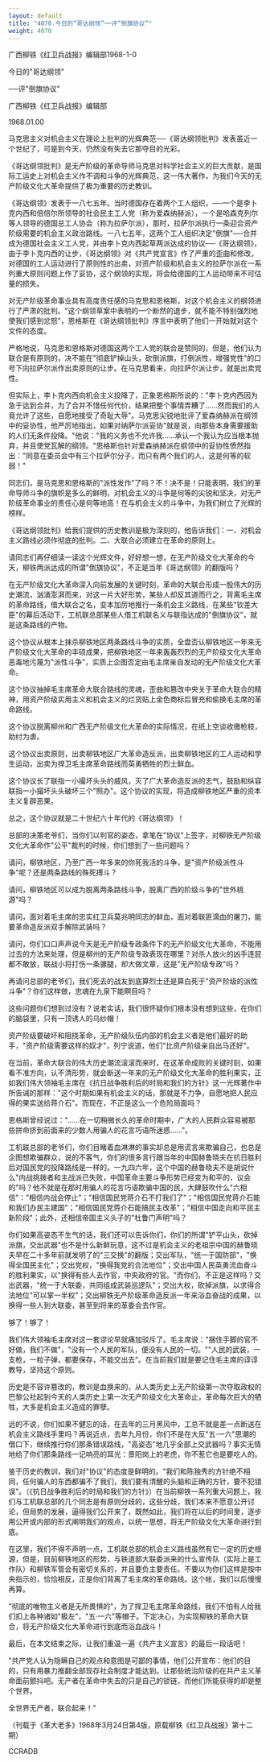 ```yaml
---
layout: default
title: "4070.今日的“哥达纲领”──评“倒旗协议”"
weight: 4070
---
```


广西柳铁《红卫兵战报》编辑部1968-1-0

今日的"哥达纲领"

──评"倒旗协议"

广西柳铁《红卫兵战报》编辑部

1968.01.00

马克思主义对机会主义在理论上批判的光辉典范──《哥达纲领批判》发表虽近一个世纪了，可是到今天，仍然没有失去它那夺目的光彩。

《哥达纲领批判》是无产阶级的革命导师马克思对科学社会主义的巨大贡献，是国际工运史上对机会主义作不调和斗争的光辉典范，这一伟大著作，为我们今天的无产阶级文化大革命提供了极为重要的历史教训。

《哥达纲领》发表于一八七五年。当时德国存在着两个工人组织，──一个是李卜克内西和倍倍尔所领导的社会民主工人党（称为爱森纳赫派），一个是哈森克列尔等人领导的德国总工人协会（称为拉萨尔派），那时，拉萨尔派执行一条迎合资产阶级需要的机会主义政治路线。一八七五年，这两个工人组织决定"倒旗"──合并成为德国社会主义工人党，并由李卜克内西起草两派达成的协议──《哥达纲领》，由于李卜克内西的让步，《哥达纲领》对《共产党宣言》作了严重的歪曲和修改，对德国的工人运动进行了原则性的出卖，对资产阶级和机会主义的拉萨尔派在一系列重大原则问题上作了妥协，这个纲领的实现，将会给德国的工人运动带来不可估量的损失。

对无产阶级革命事业具有高度责任感的马克思和恩格斯，对这个机会主义的纲领进行了严肃的批判。"这个纲领草案中表明的一个断然的退步，就不能不特别强烈地使我们感到忿怒"，恩格斯在《哥达纲领批判》序言中表明了他们一开始就对这个文件的态度。

严格地说，马克思和恩格斯对德国这两个工人党的联合是赞同的，但是，他们认为联合是有原则的，决不能在"彻底铲掉山头，砍倒派旗，打倒派性，增强党性"的口号下向拉萨尔派作出卖原则的让步。在马克思看来，向拉萨尔派让步，就是出卖党性。

但实际上，李卜克内西向机会主义投降了，正象恩格斯所说的："李卜克内西因为急于达到合并，为了合并不惜任何代价，结果把整个事情弄糟了……然而我们的人竟允许了这些，自愿地接受了奇耻大辱"。马克思尖锐地批评了爱森纳赫派在纲领中的妥协性，他严厉地指出，如果对纳萨尔派妥协"就是说，向那些本身需要援助的人们无条件投降。"他说："我的义务也不允许我……承认一个我认为应当根本抛弃，并且使党瓦解的纲领。"恩格斯也针对爱森纳赫派在纲领中的妥协性愤然指出："同意在委员会中有三个拉萨尔分子，而只有两个我们的人，这是何等的软弱！"

同志们，是马克思和恩格斯的"派性发作"了吗？不！决不是！只能表明，我们的革命导师斗争的旗帜是多么的鲜明，对机会主义的斗争是何等的尖锐和坚决，对无产阶级革命事业的责任心是何等地高！在与机会主义的斗争中，为我们树立了光辉的榜样。

《哥达纲领批判》给我们提供的历史教训是极为深刻的，他告诉我们：一、对机会主义路线必须作彻底的批判。二、大联合必须建立在革命的原则上。

请同志们再仔细读一读这个光辉文件，好好想一想，在无产阶级文化大革命的今天，柳铁两派达成的所谓"倒旗协议"，不正是当年《哥达纲领》的翻版吗？

在无产阶级文化大革命深入向前发展的关键时刻，革命的大联合形成一股伟大的历史潮流，汹涌澎湃而来，对这一片大好形势，某些人却反其道而行之，背离毛主席的革命路线，借大联合之名，变本加厉地推行一条机会主义路线，在某些"钦差大臣"的幕后活动下，工机联总部某些人借工机联名义与联指达成的"倒旗协议"，就是这条路线的产物。

这个协议从根本上抹杀柳铁地区两条路线斗争的实质，全盘否认柳铁地区一年来无产阶级文化大革命的丰硕成果，把柳铁地区一年来轰轰烈烈的无产阶级文化大革命恶毒地污蔑为"派性斗争"，实质上企图否定由毛主席亲自发动的无产阶级文化大革命。

这个协议抽掉毛主席革命大联合路线的灵魂，歪曲和篡改中央关于革命大联合的精神，用资产阶级实用主义和机会主义的烂货贴上金色商标后冒充和偷换毛主席的革命路线。

这个协议脱离柳州和广西无产阶级文化大革命的实际情况，在纸上空谈收缴枪枝，助纣为虐。

这个协议出卖原则，出卖柳铁地区广大革命造反派，出卖柳铁地区的工人运动和学生运动，出卖为捍卫毛主席革命路线而英勇牺牲的烈士鲜血。

这个协议长了联指一小撮坏头头的威风，灭了广大革命造反派的志气，鼓励和纵容联指一小撮坏头头破坏三个"照办"。这个协议的实现，将造成柳铁地区严重的资本主义复辟恶果。

总之，这个协议就是二十世纪六十年代的《哥达纲领》！

总部的决策老爷们，当你们以判官的姿态，拿笔在"协议"上签字，对柳铁无产阶级文化大革命作"公平"裁判的时候，你们想到了一些问题吗？

请问，柳铁地区，乃至广西一年多来的你死我活的斗争，是"资产阶级派性斗争"呢？还是两条路线的殊死搏斗？

请问，柳铁地区可以成为脱离两条路线斗争，脱离广西的阶级斗争的"世外桃源"吗？

请问，面对着毛主席的忠实红卫兵莫兆明同志的鲜血，面对着联匪滴血的屠刀，能要革命造反派双手解除武装吗？

请问，你们口口声声说今天是无产阶级专政条件下的无产阶级文化大革命，不能用过去的方法来处理，但是柳州的无产阶级专政表现在哪里？对杀人放火的凶手连屁都不敢放，联战小将打伤一条骡腿，却大做文章，这是"无产阶级专政"吗？

再请问总部的老爷们，我们死去的战友到底算烈士还是算白死于"资产阶级的派性斗争"？你们这样做，忠魂在九泉下能瞑目吗？

这些问题你们想到过没有？说老实话，我们很怀疑你们根本没有想到这些，在你们的脑袋里，只有一顶诱人的乌纱帽！

资产阶级要破坏和阻挠革命，无产阶级队伍内部的机会主义者是他们最好的助手，"资产阶级需要这样的奴才"，列宁说道，他们"比资产阶级亲自出马还好"。

在当前，革命大联合的伟大历史潮流滚滚而来时，在这革命成败的关键时刻，如果看不准方向，认不清形势，就会断送一年来的无产阶级文化大革命的胜利果实，正如我们伟大领袖毛主席在《抗日战争胜利后的时局和我们的方针》这一光辉著作中所告诫的那样："这个时期如果有机会主义的话，那就是不力争，自愿地把人民应得的果实送给蒋介石"。而现在，不正是这么一个危险局面吗？

恩格斯曾经说过："……在一切稍微长久的革命时期中，广大的人民群众容易被那些拼命挤到前面来的少数人用骗人的花言巧语所迷惑……"。

工机联总部的老爷们，你们目睹着血淋淋的事实却总是用谎言来欺骗自己，也总是企图想欺骗群众，说的不客气，你们的很多言行跟当年的中国赫鲁晓夫在抗日胜利后对国民党的投降路线是一样的。一九四六年，这个中国的赫鲁晓夫不是胡说什么"内战挑拨者和主战派已失败，中国革命主要斗争形势已经变为和平的，议会的"吗？他不就是在那时用骗人的花言巧语欺骗中国的民，大肆鼓吹什么"六相信"："相信内战会停止"；"相信国民党蒋介石不打我们了"；"相信国民党蒋介石能和我们办民主建国"；"相信国民党蒋介石能搞民主改革"；"相信中国走向和平民主新阶段"；此外，还相信帝国主义头子的"杜鲁门声明"吗？

你们如果高姿态不生气的话，我们还可以告诉你们，你们的所谓"铲平山头，砍掉派旗，交出武器"也不是什么新鲜玩意，这不过是机会主义的老祖宗中国的赫鲁晓夫早在二十多年前就发明了的"三交换"的翻版；交出军队，"统一于国防部"，"换得全国民主化"；交出党权，"换得我党的合法地位"；交出中国人民英勇流血奋斗的胜利果实，以"换得有些人去作官，中央政府的官。"而你们，不正是这样吗？交出武器，"统一于大联委，共同组成武装巡逻队"；交出大权，砍掉派旗，以求得合法地位"可以掌一半权"；交出柳铁无产阶级革命造反派一年来浴血奋战的成果，以换得一些人到大联委，甚至到将来的革委会去作官。

够了！够了！

我们伟大领袖毛主席对这一套谬论早就痛加驳斥了。毛主席说："捆住手脚的官不好做，我们不做"，"没有一个人民的军队，便没有人民的一切。""人民的武装，一支枪，一粒子弹，都要保存，不能交出去"。在当前我们就是要记住毛主席的谆谆教导，坚持这个原则。

历史是不容许篡改的，教训是血换来的，从人类历史上无产阶级第一次夺取政权的巴黎公社起到今天的人类历史上第一次无产阶级文化大革命止，革命每次巨大的牺牲，大多是机会主义造成的罪孽。

远的不说，你们如果不健忘的话，在去年的三月黑风中，工总不就是差一点断送在机会主义路线手里吗？再说近点，去年九月份，你们不是在大反"五·一六"思潮的借口下，继续推行你们那条错误路线，"高姿态"地几乎全部上交武器吗？事实无情地给了你们那条路线一记响亮的耳光：景阳岗上的老虎，你不惹它也是要吃人的。

鉴于历史的教训，我们对"协议"的态度是鲜明的。"我们和陈独秀的方针绝不相同，任何骗人的东西都骗不了我们，我们要有清醒的头脑和正确的方针，要不犯错误"。（《抗日战争胜利后的时局和我们的方针》）在当前柳铁一系列重大问题上，我们与工机联总部的几个同志是有原则分歧的，这些分歧，我们本来不愿意公开讨论，但局势的发展，逼得我们公开来了，既然如此，我们将在以后的时间里，逐步用公开或内部的形式阐明我们的观点，以统一思想，将无产阶级文化大革命进行到底。

在这里，我们不得不声明一点，工机联总部的机会主义路线虽然有它一定的历史根源，但是，目前柳铁地区的形势，与铁道部大联委派来的什么宣传队（实际上是工作队）和柳铁军管会有密切关系的，并且要负主要责任。不要以为你们这样是按中央指示的，恰恰相反，正是你们背离了毛主席的革命路线。这个帐，我们以后慢慢再算。

"彻底的唯物主义者是无所畏惧的"，为了捍卫毛主席革命路线，我们不怕有人给我们扣上各种诸如"极左"，"五·一六"等帽子。下定决心，为实现柳铁的革命大联合，将无产阶级文化大革命进行到底而浴血战斗！

最后，在本文结束之际，让我们重温一遍《共产主义宣言》的最后一段话吧！

"共产党人认为隐瞒自己的观点和意图是可鄙的事情，他们公开宣布：他们的目的，只有用暴力推翻全部现存社会制度才能达到。让那些统治阶级的在共产主义革命面前颤抖吧。无产者在革命中失去的只是自己的锁链，而他们所能获得的却是整个世界。

全世界无产者，联合起来！"

（刊载于《革大老多》1968年3月24日第4版，原载柳铁《红卫兵战报》第十二期）

CCRADB

